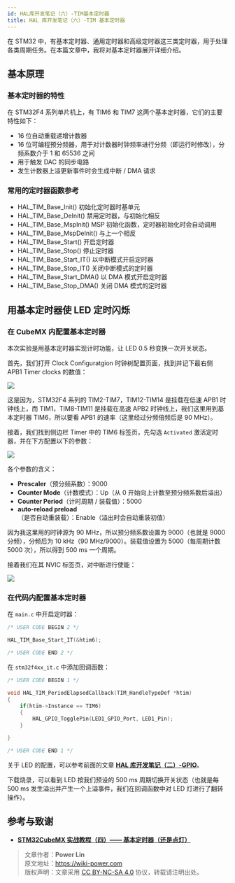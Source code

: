 ```yaml
---
id: HAL库开发笔记（六）-TIM基本定时器
title: HAL 库开发笔记（六）-TIM 基本定时器
---
```


在 STM32 中，有基本定时器、通用定时器和高级定时器这三类定时器，用于处理各类周期任务。在本篇文章中，我将对基本定时器展开详细介绍。

## 基本原理

### 基本定时器的特性

在 STM32F4 系列单片机上，有 TIM6 和 TIM7 这两个基本定时器，它们的主要特性如下：

- 16 位自动重载递增计数器
- 16 位可编程预分频器，用于对计数器时钟频率进行分频（即运行时修改），分频系数介于 1 和 65536 之间
- 用于触发 DAC 的同步电路
- 发生计数器上溢更新事件时会生成中断 / DMA 请求

### 常用的定时器函数参考

- HAL_TIM_Base_Init() 初始化定时器时基单元
- HAL_TIM_Base_DeInit() 禁用定时器，与初始化相反
- HAL_TIM_Base_MspInit() MSP 初始化函数，定时器初始化时会自动调用
- HAL_TIM_Base_MspDeInit() 与上一个相反
- HAL_TIM_Base_Start() 开启定时器
- HAL_TIM_Base_Stop() 停止定时器
- HAL_TIM_Base_Start_IT() 以中断模式开启定时器
- HAL_TIM_Base_Stop_IT() 关闭中断模式的定时器
- HAL_TIM_Base_Start_DMA() 以 DMA 模式开启定时器
- HAL_TIM_Base_Stop_DMA() 关闭 DMA 模式的定时器

## 用基本定时器使 LED 定时闪烁

### 在 CubeMX 内配置基本定时器

本次实验是用基本定时器实现计时功能，让 LED 0.5 秒变换一次开关状态。

首先，我们打开 Clock Configuratgion 时钟树配置页面，找到并记下最右侧 APB1 Timer clocks 的数值：

![](https://wiki-media-1253965369.cos.ap-guangzhou.myqcloud.com/img/20210407152250.png)

这是因为，STM32F4 系列的 TIM2-TIM7，TIM12-TIM14 是挂载在低速 APB1 时钟线上，而 TIM1，TIM8-TIM11 是挂载在高速 APB2 时钟线上，我们这里用到基本定时器 TIM6，所以要看 APB1 的速率（这里经过分频倍频后是 90 MHz）。

接着，我们找到侧边栏 Timer 中的 TIM6 标签页，先勾选 `Activated` 激活定时器，并在下方配置以下的参数：

![](https://wiki-media-1253965369.cos.ap-guangzhou.myqcloud.com/img/20210407153728.png)

各个参数的含义：

- **Prescaler**（预分频系数）：9000
- **Counter Mode**（计数模式）：Up（从 0 开始向上计数至预分频系数后溢出）
- **Counter Period**（计时周期 / 装载值）：5000
- **auto-reload preload**（是否自动重装载）：Enable（溢出时会自动重装初值）

因为我这里用的时钟源为 90 MHz，所以预分频系数设置为 9000（也就是 9000 分频），分频后为 10 kHz（90 MHz/9000）。装载值设置为 5000（每周期计数 5000 次），所以得到 500 ms 一个周期。

接着我们在其 NVIC 标签页，对中断进行使能：

![](https://wiki-media-1253965369.cos.ap-guangzhou.myqcloud.com/img/20210407155959.png)

### 在代码内配置基本定时器

在 `main.c` 中开启定时器：

```c title="main.c"
/* USER CODE BEGIN 2 */

HAL_TIM_Base_Start_IT(&htim6);

/* USER CODE END 2 */
```

在 `stm32f4xx_it.c` 中添加回调函数：

```c title="stm32f4xx_it.c"
/* USER CODE BEGIN 1 */

void HAL_TIM_PeriodElapsedCallback(TIM_HandleTypeDef *htim)
{
    if(htim->Instance == TIM6)
    {
        HAL_GPIO_TogglePin(LED1_GPIO_Port, LED1_Pin);
    }

}

/* USER CODE END 1 */
```

关于 LED 的配置，可以参考前面的文章 [**HAL 库开发笔记（二）-GPIO**](https://wiki-power.com/HAL%E5%BA%93%E5%BC%80%E5%8F%91%E7%AC%94%E8%AE%B0%EF%BC%88%E4%BA%8C%EF%BC%89-GPIO)。

下载烧录，可以看到 LED 按我们预设的 500 ms 周期切换开关状态（也就是每 500 ms 发生溢出并产生一个上溢事件，我们在回调函数中对 LED 灯进行了翻转操作）。

## 参考与致谢

- [**STM32CubeMX 实战教程（四）—— 基本定时器（还是点灯）**](https://blog.csdn.net/weixin_43892323/article/details/104534920)

> 文章作者：**Power Lin**  
> 原文地址：<https://wiki-power.com>  
> 版权声明：文章采用 [CC BY-NC-SA 4.0](https://creativecommons.org/licenses/by/4.0/deed.zh) 协议，转载请注明出处。
